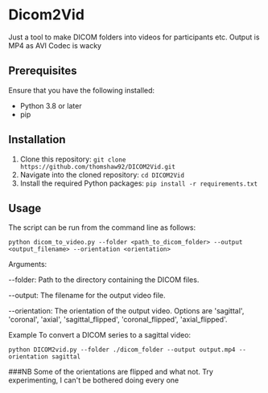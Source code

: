 # Dicom2Vid
Just a tool to make DICOM folders into videos for participants etc.
Output is MP4 as AVI Codec is wacky

## Prerequisites

Ensure that you have the following installed:

- Python 3.8 or later
- pip

## Installation

1. Clone this repository: `git clone https://github.com/thomshaw92/DICOM2Vid.git`
2. Navigate into the cloned repository: `cd DICOM2Vid`
3. Install the required Python packages: `pip install -r requirements.txt`

## Usage

The script can be run from the command line as follows:

```
python dicom_to_video.py --folder <path_to_dicom_folder> --output <output_filename> --orientation <orientation>
```

Arguments:

--folder: Path to the directory containing the DICOM files.

--output: The filename for the output video file.

--orientation: The orientation of the output video. Options are 'sagittal', 'coronal', 'axial', 'sagittal_flipped', 'coronal_flipped', 'axial_flipped'.

Example
To convert a DICOM series to a sagittal video:
```
python DICOM2vid.py --folder ./dicom_folder --output output.mp4 --orientation sagittal
```

###NB
Some of the orientations are flipped and what not. 
Try experimenting, I can't be bothered doing every one
